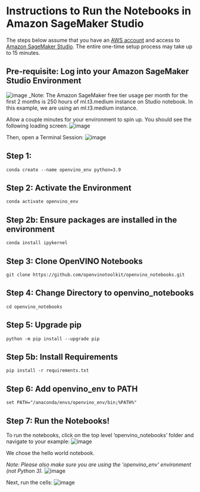 # Instructions to Run the Notebooks in Amazon SageMaker Studio
The steps below assume that you have an [AWS account](https://console.aws.amazon.com/console/home?nc2=h_ct&src=header-signin) and access to [Amazon SageMaker Studio](https://aws.amazon.com/sagemaker/studio/). The entire one-time setup process may take up to 15 minutes.

## Pre-requisite: Log into your Amazon SageMaker Studio Environment
![image](https://user-images.githubusercontent.com/15709723/199784049-c99abb6d-e015-4329-a459-3f5e5fe7e87e.png)
_Note: The Amazon SageMaker free tier usage per month for the first 2 months is 250 hours of ml.t3.medium instance on Studio notebook. In this example, we are using an ml.t3.medium instance.

Allow a couple minutes for your environment to spin up. You should see the following loading screen:
![image](https://user-images.githubusercontent.com/15709723/199784252-c8581c73-342a-4c70-9207-5543d7b87346.png)

Then, open a Terminal Session:
![image](https://user-images.githubusercontent.com/15709723/199784327-b0dec437-09ce-49f9-b4bf-1645353657ea.png)

## Step 1:
`conda create --name openvino_env python=3.9`

## Step 2: Activate the Environment
`conda activate openvino_env`

## Step 2b: Ensure packages are installed in the environment
`conda install ipykernel`

## Step 3: Clone OpenVINO Notebooks
`git clone https://github.com/openvinotoolkit/openvino_notebooks.git`

## Step 4: Change Directory to openvino_notebooks
`cd openvino_notebooks`

## Step 5: Upgrade pip
`python -m pip install --upgrade pip`

## Step 5b: Install Requirements
`pip install -r requirements.txt`

## Step 6: Add openvino_env to PATH
`set PATH="/anaconda/envs/openvino_env/bin;%PATH%"`

## Step 7: Run the Notebooks!
To run the notebooks, click on the top level ‘openvino_notebooks’ folder and navigate to your example:
![image](https://user-images.githubusercontent.com/15709723/199785006-aeb50c9a-2c37-43c9-b741-176e0632be14.png)

We chose the hello world notebook.

_Note: Please also make sure you are using the 'openvino_env' environment (not Python 3)._
![image](https://user-images.githubusercontent.com/15709723/199785119-d26c68e9-6876-41c7-bef8-ca29581c8e97.png)

Next, run the cells: 
![image](https://user-images.githubusercontent.com/15709723/199785179-7fb69118-5d0e-4b9d-8164-6badb0f9df23.png)
